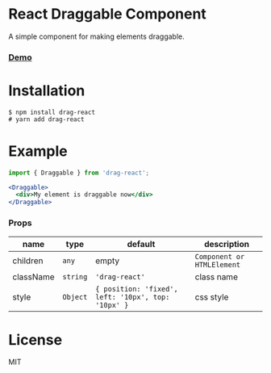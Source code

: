 # React Draggable Component
A simple component for making elements draggable.

### [Demo](https://haikelfazzani.github.io/react-drag/)

# Installation
```shell
$ npm install drag-react
# yarn add drag-react
```

# Example
```jsx
import { Draggable } from 'drag-react';

<Draggable>
  <div>My element is draggable now</div>
</Draggable>
```

### Props
| name | type | default | description |
| --- | --- | --- | --- |
| children | `any` | empty | `Component or HTMLElement` |
| className | `string` | `'drag-react'` | class name |
| style | `Object` | `{ position: 'fixed', left: '10px', top: '10px' }` | css style |

# License
MIT